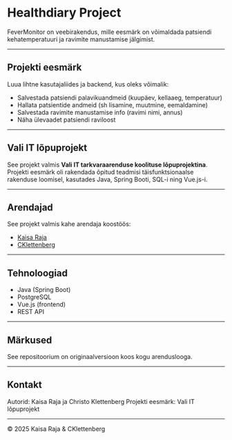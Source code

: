 # Healthdiary Project

FeverMonitor on veebirakendus, mille eesmärk on võimaldada patsiendi kehatemperatuuri ja ravimite manustamise jälgimist.

---

## Projekti eesmärk

Luua lihtne kasutajaliides ja backend, kus oleks võimalik:

- Salvestada patsiendi palavikuandmeid (kuupäev, kellaaeg, temperatuur)
- Hallata patsientide andmeid (sh lisamine, muutmine, eemaldamine)
- Salvestada ravimite manustamise info (ravimi nimi, annus)
- Näha ülevaadet patsiendi raviloost

---
## Vali IT lõpuprojekt

See projekt valmis **Vali IT tarkvaraarenduse koolituse lõpuprojektina**. Projekti eesmärk oli rakendada õpitud teadmisi täisfunktsionaalse rakenduse loomisel, kasutades Java, Spring Booti, SQL-i ning Vue.js-i.

---
## Arendajad

See projekt valmis kahe arendaja koostöös:

- [Kaisa Raja](https://github.com/KaisaRaja)
- [CKlettenberg](https://github.com/CKlettenberg)

---

## Tehnoloogiad

- Java (Spring Boot)
- PostgreSQL
- Vue.js (frontend)
- REST API

---

## Märkused

See repositoorium on originaalversioon koos kogu arenduslooga.


---

## Kontakt
Autorid: Kaisa Raja ja Christo Klettenberg
Projekti eesmärk: Vali IT lõpuprojekt

---

© 2025 Kaisa Raja & CKlettenberg
